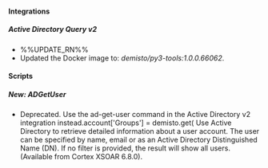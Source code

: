 
#### Integrations

##### Active Directory Query v2

- %%UPDATE_RN%%
- Updated the Docker image to: *demisto/py3-tools:1.0.0.66062*.

#### Scripts

##### New: ADGetUser

- Deprecated. Use the ad-get-user command in the Active Directory v2 integration instead.account['Groups'] = demisto.get( Use Active Directory to retrieve detailed information about a user account. The user can be specified by name, email or as an Active Directory Distinguished Name (DN).
If no filter is provided, the result will show all users. (Available from Cortex XSOAR 6.8.0).
